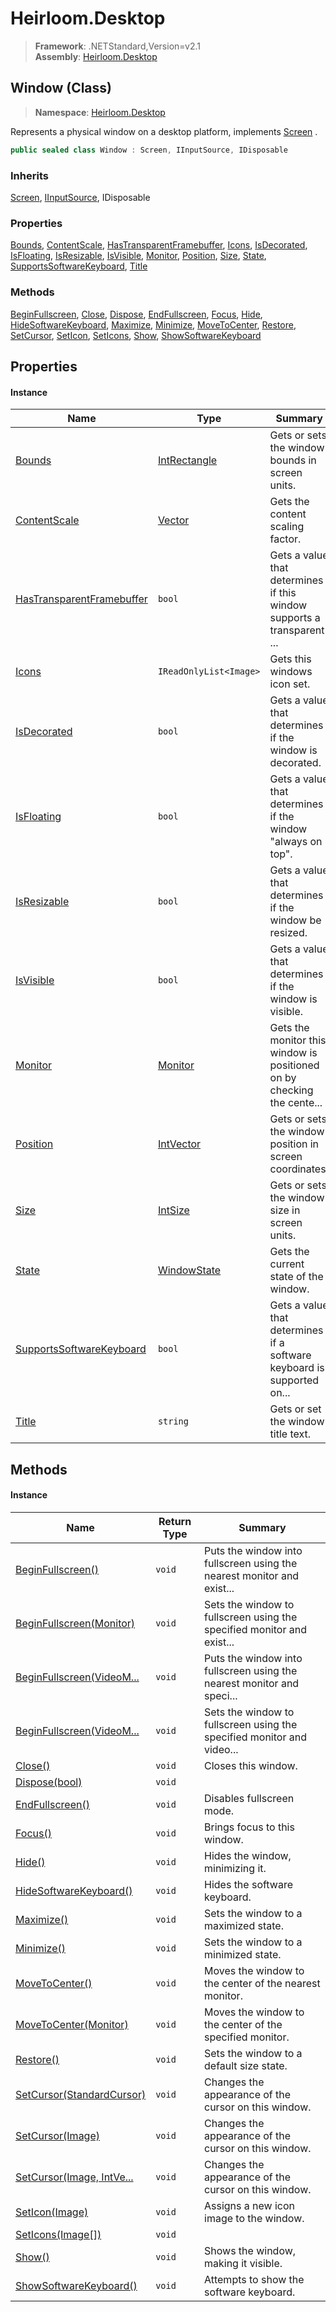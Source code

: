 # Heirloom.Desktop

> **Framework**: .NETStandard,Version=v2.1  
> **Assembly**: [Heirloom.Desktop][0]

## Window (Class)

> **Namespace**: [Heirloom.Desktop][0]

Represents a physical window on a desktop platform, implements [Screen][1] .

```cs
public sealed class Window : Screen, IInputSource, IDisposable
```

### Inherits

[Screen][1], [IInputSource][2], IDisposable

### Properties

[Bounds][3], [ContentScale][4], [HasTransparentFramebuffer][5], [Icons][6], [IsDecorated][7], [IsFloating][8], [IsResizable][9], [IsVisible][10], [Monitor][11], [Position][12], [Size][13], [State][14], [SupportsSoftwareKeyboard][15], [Title][16]

### Methods

[BeginFullscreen][17], [Close][18], [Dispose][19], [EndFullscreen][20], [Focus][21], [Hide][22], [HideSoftwareKeyboard][23], [Maximize][24], [Minimize][25], [MoveToCenter][26], [Restore][27], [SetCursor][28], [SetIcon][29], [SetIcons][30], [Show][31], [ShowSoftwareKeyboard][32]

## Properties

#### Instance

| Name                           | Type                   | Summary                                                                |
|--------------------------------|------------------------|------------------------------------------------------------------------|
| [Bounds][3]                    | [IntRectangle][33]     | Gets or sets the window bounds in screen units.                        |
| [ContentScale][4]              | [Vector][34]           | Gets the content scaling factor.                                       |
| [HasTransparentFramebuffer][5] | `bool`                 | Gets a value that determines if this window supports a transparent ... |
| [Icons][6]                     | `IReadOnlyList<Image>` | Gets this windows icon set.                                            |
| [IsDecorated][7]               | `bool`                 | Gets a value that determines if the window is decorated.               |
| [IsFloating][8]                | `bool`                 | Gets a value that determines if the window "always on top".            |
| [IsResizable][9]               | `bool`                 | Gets a value that determines if the window be resized.                 |
| [IsVisible][10]                | `bool`                 | Gets a value that determines if the window is visible.                 |
| [Monitor][11]                  | [Monitor][35]          | Gets the monitor this window is positioned on by checking the cente... |
| [Position][12]                 | [IntVector][36]        | Gets or sets the window position in screen coordinates.                |
| [Size][13]                     | [IntSize][37]          | Gets or sets the window size in screen units.                          |
| [State][14]                    | [WindowState][38]      | Gets the current state of the window.                                  |
| [SupportsSoftwareKeyboard][15] | `bool`                 | Gets a value that determines if a software keyboard is supported on... |
| [Title][16]                    | `string`               | Gets or set the window title text.                                     |

## Methods

#### Instance

| Name                            | Return Type | Summary                                                                |
|---------------------------------|-------------|------------------------------------------------------------------------|
| [BeginFullscreen()][17]         | `void`      | Puts the window into fullscreen using the nearest monitor and exist... |
| [BeginFullscreen(Monitor)][17]  | `void`      | Sets the window to fullscreen using the specified monitor and exist... |
| [BeginFullscreen(VideoM...][17] | `void`      | Puts the window into fullscreen using the nearest monitor and speci... |
| [BeginFullscreen(VideoM...][17] | `void`      | Sets the window to fullscreen using the specified monitor and video... |
| [Close()][18]                   | `void`      | Closes this window.                                                    |
| [Dispose(bool)][19]             | `void`      |                                                                        |
| [EndFullscreen()][20]           | `void`      | Disables fullscreen mode.                                              |
| [Focus()][21]                   | `void`      | Brings focus to this window.                                           |
| [Hide()][22]                    | `void`      | Hides the window, minimizing it.                                       |
| [HideSoftwareKeyboard()][23]    | `void`      | Hides the software keyboard.                                           |
| [Maximize()][24]                | `void`      | Sets the window to a maximized state.                                  |
| [Minimize()][25]                | `void`      | Sets the window to a minimized state.                                  |
| [MoveToCenter()][26]            | `void`      | Moves the window to the center of the nearest monitor.                 |
| [MoveToCenter(Monitor)][26]     | `void`      | Moves the window to the center of the specified monitor.               |
| [Restore()][27]                 | `void`      | Sets the window to a default size state.                               |
| [SetCursor(StandardCursor)][28] | `void`      | Changes the appearance of the cursor on this window.                   |
| [SetCursor(Image)][28]          | `void`      | Changes the appearance of the cursor on this window.                   |
| [SetCursor(Image, IntVe...][28] | `void`      | Changes the appearance of the cursor on this window.                   |
| [SetIcon(Image)][29]            | `void`      | Assigns a new icon image to the window.                                |
| [SetIcons(Image[])][30]         | `void`      |                                                                        |
| [Show()][31]                    | `void`      | Shows the window, making it visible.                                   |
| [ShowSoftwareKeyboard()][32]    | `void`      | Attempts to show the software keyboard.                                |

[0]: ../../Heirloom.Desktop.md
[1]: ../../Heirloom.Core/Heirloom/Screen.md
[2]: ../../Heirloom.Core/Heirloom/IInputSource.md
[3]: Window/Bounds.md
[4]: Window/ContentScale.md
[5]: Window/HasTransparentFramebuffer.md
[6]: Window/Icons.md
[7]: Window/IsDecorated.md
[8]: Window/IsFloating.md
[9]: Window/IsResizable.md
[10]: Window/IsVisible.md
[11]: Window/Monitor.md
[12]: Window/Position.md
[13]: Window/Size.md
[14]: Window/State.md
[15]: Window/SupportsSoftwareKeyboard.md
[16]: Window/Title.md
[17]: Window/BeginFullscreen.md
[18]: Window/Close.md
[19]: Window/Dispose.md
[20]: Window/EndFullscreen.md
[21]: Window/Focus.md
[22]: Window/Hide.md
[23]: Window/HideSoftwareKeyboard.md
[24]: Window/Maximize.md
[25]: Window/Minimize.md
[26]: Window/MoveToCenter.md
[27]: Window/Restore.md
[28]: Window/SetCursor.md
[29]: Window/SetIcon.md
[30]: Window/SetIcons.md
[31]: Window/Show.md
[32]: Window/ShowSoftwareKeyboard.md
[33]: ../../Heirloom.Core/Heirloom/IntRectangle.md
[34]: ../../Heirloom.Core/Heirloom/Vector.md
[35]: Monitor.md
[36]: ../../Heirloom.Core/Heirloom/IntVector.md
[37]: ../../Heirloom.Core/Heirloom/IntSize.md
[38]: WindowState.md
